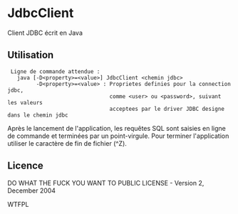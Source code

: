 # JdbcClient
Client JDBC écrit en Java

## Utilisation
```
 Ligne de commande attendue :
   java [-D<property>=<value>] JdbcClient <chemin jdbc>
         -D<property>=<value> : Proprietes definies pour la connection jdbc,
                                comme <user> ou <password>, suivant les valeurs
                                acceptees par le driver JDBC designe dans le chemin jdbc
 ```
 
Après le lancement de l'application, les requêtes SQL sont saisies
en ligne de commande et terminées par un point-virgule. Pour terminer 
l'application utiliser le caractère de fin de fichier (^Z).

## Licence 
DO WHAT THE FUCK YOU WANT TO PUBLIC LICENSE - Version 2, December 2004

<a href="http://www.wtfpl.net/"><img
       src="http://www.wtfpl.net/wp-content/uploads/2012/12/wtfpl-badge-4.png"
       width="80" height="15" alt="WTFPL" /></a>
